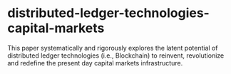 # distributed-ledger-technologies-capital-markets
This paper systematically and rigorously explores the latent potential of distributed ledger technologies (i.e., Blockchain) to reinvent, revolutionize and redefine the present day capital markets infrastructure. 
